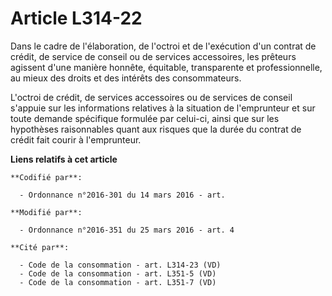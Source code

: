 # Article L314-22

Dans le cadre de l'élaboration, de l'octroi et de l'exécution d'un contrat de crédit, de service de conseil ou de services
accessoires, les prêteurs agissent d'une manière honnête, équitable, transparente et professionnelle, au mieux des droits et
des intérêts des consommateurs. 

L'octroi de crédit, de services accessoires ou de services de conseil s'appuie sur les informations relatives à la situation
de l'emprunteur et sur toute demande spécifique formulée par celui-ci, ainsi que sur les hypothèses raisonnables quant aux
risques que la durée du contrat de crédit fait courir à l'emprunteur.

**Liens relatifs à cet article**

	**Codifié par**:

	  - Ordonnance n°2016-301 du 14 mars 2016 - art.

	**Modifié par**:

	  - Ordonnance n°2016-351 du 25 mars 2016 - art. 4

	**Cité par**:

	  - Code de la consommation - art. L314-23 (VD)
	  - Code de la consommation - art. L351-5 (VD)
	  - Code de la consommation - art. L351-7 (VD)
